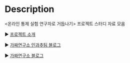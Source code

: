 # Description
<온라인 통제 실험 연구자로 거듭나기> 프로젝트 스터디 자료 모음

▶️ [프로젝트 소개](https://www.notion.so/chanrankim/6f637b9572f14c61b6ae84c2739ffc41?pvs=4)

▶️ [가짜연구소 인과추팀 블로그](https://causalinferencelab.github.io)

▶️ [가짜연구소 블로그](https://pseudolab.github.io/)

